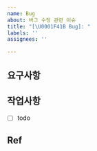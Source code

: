 ```yaml
---
name: Bug
about: 버그 수정 관련 이슈
title: "[\U0001F41B Bug]: "
labels: ''
assignees: ''

---
```


## 요구사항
<!-- 설명을 작성하시요. -->


## 작업사항
<!-- 설명을 작성하시요. -->
- [ ] todo

## Ref
